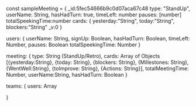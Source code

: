 const sampleMeeting =
{
\_id:5fec54666b9c0d07aca67c48
type: "StandUp",
userName: String,
hasHadTurn: true,
timeLeft: number
pauses: [number]
totalSpeekingTime:number
cards: {
yesterday:"String",
today:"String",
blockers:"String"
\_v:0
}

users:
{
userName: String,
signUp: Boolean,
hasHadTurn: Boolean,
timeLeft: Number,
pauses: Boolean
totalSpeekingTime: Number
}

meeting:
{
type: String (StandUp/Retro),
cards: Array of Objects
[{yesterday:String}, {today: String}, {blockers: String}, {Millestones: String}, {WentWell:String}, {toImprove: String}, {Actions: String}],
totalMeetingTime: Number,
userName:String,
hasHadTurn: Boolean
}

teams:
{
users: Array

}
